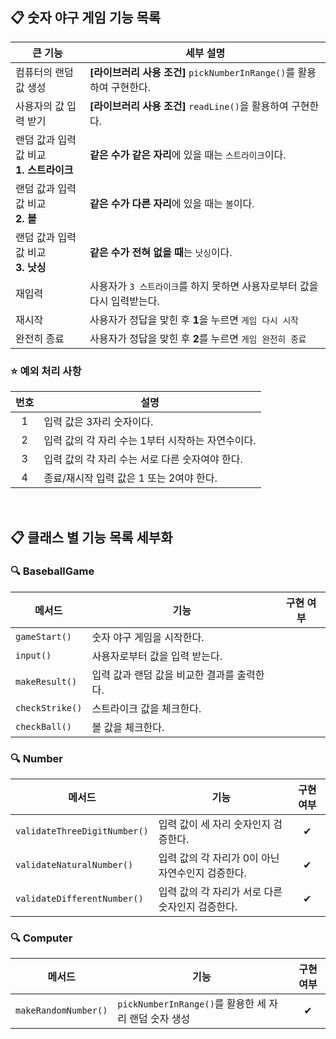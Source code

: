 ## 📋 숫자 야구 게임 기능 목록

| 큰 기능                            | 세부 설명                                                   |
|---------------------------------|---------------------------------------------------------|
| 컴퓨터의 랜덤 값 생성                    | **[라이브러리 사용 조건]** ```pickNumberInRange()```를 활용하여 구현한다. 
| 사용자의 값 입력 받기                    | **[라이브러리 사용 조건]** ```readLine()```을 활용하여 구현한다.          |
| 랜덤 값과 입력 값 비교 <br/>**1. 스트라이크** | **같은 수가 같은 자리**에 있을 때는 ```스트라이크```이다.                   |
| 랜덤 값과 입력 값 비교 <br/>**2. 볼**     | **같은 수가 다른 자리**에 있을 때는 ```볼```이다.                       |
| 랜덤 값과 입력 값 비교 <br/>**3. 낫싱**    | **같은 수가 전혀 없을 때**는 ```낫싱```이다.                          |
| 재입력                             | 사용자가 ```3 스트라이크```를 하지 못하면 사용자로부터 값을 다시 입력받는다.          |
| 재시작                             | 사용자가 정답을 맞힌 후 **1**을 누르면 ```게임 다시 시작```                 |
| 완전히 종료                          | 사용자가 정답을 맞힌 후 **2**를 누르면 ```게임 완전히 종료```                |



### ⭐️ 예외 처리 사항
| 번호  | 설명                          |
|:---:|-----------------------------|
|  1  | 입력 값은 3자리 숫자이다.             |
|  2  | 입력 값의 각 자리 수는 1부터 시작하는 자연수이다. |
|  3  | 입력 값의 각 자리 수는 서로 다른 숫자여야 한다. |
|  4  | 종료/재시작 입력 값은 1 또는 2여야 한다.   |


<br>


## 📋 클래스 별 기능 목록 세부화

### 🔍 BaseballGame

| 메서드                 | 기능                        | 구현 여부 |
|---------------------|---------------------------|:-----:|
| ```gameStart()```   | 숫자 야구 게임을 시작한다.           | ︎|
| ```input()```       | 사용자로부터 값을 입력 받는다.         | ︎|
| ```makeResult()```  | 입력 값과 랜덤 값을 비교한 결과를 출력한다. | ︎|
| ```checkStrike()``` | 스트라이크 값을 체크한다.            | ︎|
| ```checkBall()```   | 볼 값을 체크한다.                | ︎|



### 🔍 Number

| 메서드                      | 기능                            | 구현 여부 |
|--------------------------|-------------------------------|:-----:|
| ```validateThreeDigitNumber()``` | 입력 값이 세 자리 숫자인지 검증한다.         |✔︎ |
| ```validateNaturalNumber()``` | 입력 값의 각 자리가 0이 아닌 자연수인지 검증한다. |✔︎ |
| ```validateDifferentNumber()``` | 입력 값의 각 자리가 서로 다른 숫자인지 검증한다.  |✔︎ |

### 🔍 Computer

| 메서드                      | 기능  | 구현 여부 |
|--------------------------|-----|:-----:|
| ```makeRandomNumber()``` | ```pickNumberInRange()```를 활용한 세 자리 랜덤 숫자 생성 | ✔︎︎|

